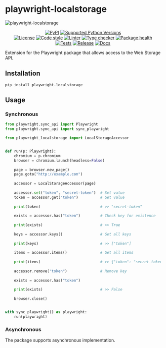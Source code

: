 # playwright-localstorage

<!-- markdownlint-disable -->
![playwright-localstorage](https://socialify.git.ci/swimmwatch/playwright-localstorage/image?description=1&font=Raleway&language=1&name=1&owner=1&pattern=Brick%20Wall&theme=Dark)

<div align="center">
  <p>
    <a href="https://pypi.org/project/playwright-localstorage"><img src="https://img.shields.io/pypi/v/playwright-localstorage.svg" alt="PyPI"></a>
    <a href="pyproject.toml"><img src="https://img.shields.io/pypi/pyversions/playwright-localstorage" alt="Supported Python Versions"></a>
    <br/>
    <a href="LICENSE"><img src="https://img.shields.io/github/license/swimmwatch/playwright-localstorage" alt="License"></a>
    <a href="https://github.com/ambv/black"><img src="https://img.shields.io/badge/code%20style-black-black" alt="Code style"></a>
    <a href="https://github.com/pycqa/flake8"><img src="https://img.shields.io/badge/lint-flake8-black" alt="Linter"></a>
    <a href="https://github.com/python/mypy"><img src="https://img.shields.io/badge/type%20checker-mypy-black" alt="Type checker"></a>
    <a href="https://snyk.io/advisor/python/playwright-localstorage"><img src="https://snyk.io/advisor/python/playwright-localstorage/badge.svg" alt="Package health"></a>
    <br/>
    <a href="https://github.com/swimmwatch/playwright-localstorage/actions/workflows/python-check.yml"><img src="https://github.com/swimmwatch/playwright-localstorage/actions/workflows/python-check.yml/badge.svg" alt="Tests"></a>
    <a href="https://github.com/swimmwatch/playwright-localstorage/actions/workflows/release.yml"><img src="https://github.com/swimmwatch/playwright-localstorage/actions/workflows/release.yml/badge.svg" alt="Release"></a>
    <a href="https://github.com/swimmwatch/playwright-localstorage/actions/workflows/docs.yml"><img src="https://github.com/swimmwatch/playwright-localstorage/actions/workflows/docs.yml/badge.svg" alt="Docs"></a>
  </p>
</div>
<!-- markdownlint-enable -->

Extension for the Playwright package that allows access to the Web Storage API.

## Installation

```shell
pip install playwright-localstorage
```

## Usage

### Synchronous

```python
from playwright.sync_api import Playwright
from playwright.sync_api import sync_playwright

from playwright_localstorage import LocalStorageAccessor


def run(p: Playwright):
    chromium = p.chromium
    browser = chromium.launch(headless=False)
    
    page = browser.new_page()
    page.goto("http://example.com")
    
    accessor = LocalStorageAccessor(page)
    
    accessor.set("token", "secret-token")  # Set value
    token = accessor.get("token")          # Get value
    
    print(token)                           # >> "secret-token"
    
    exists = accessor.has("token")         # Check key for existence
    
    print(exists)                          # >> True
    
    keys = accessor.keys()                 # Get all keys
    
    print(keys)                            # >> ["token"]
    
    items = accessor.items()               # Get all items
    
    print(items)                           # >> {"token": "secret-token"}
    
    accessor.remove("token")               # Remove key
    
    exists = accessor.has("token")
    
    print(exists)                          # >> False
    
    browser.close()


with sync_playwright() as playwright:
    run(playwright)

```

### Asynchronous

The package supports asynchronous implementation.
